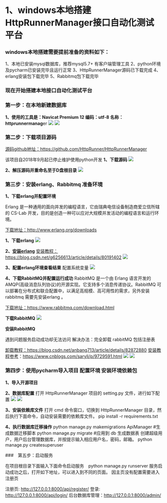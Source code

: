 # 1、windows本地搭建HttpRunnerManager接口自动化测试平台

### windows本地搭建需要提前准备的资料如下：
1、本地已安装mysql数据库，推荐mysql5.7+ 有客户端管理工具
2、python环境及pycharm已安装完毕且运行正常
3、HttpRunnerManager源码已下载完成
4、erlang安装包下载完毕
5、Rabbitmq包下载完毕


### 现在开始搭建本地接口自动化测试平台

### 第一步：在本地新建数据库

**1、使用的工具是：Navicat Premium 12 编码：utf-8 名称：httprunnermanag**er
![](/assets/新建数据库.jpg)
![](/assets/数据库新建成功.jpg)

### 第二步：下载项目源码
[源码github地址：](https://github.com/HttpRunner/HttpRunnerManager)https://github.com/HttpRunner/HttpRunnerManager

该项目自2018年9月起已停止维护使用python开发
**1、下载源码**
![](/assets/项目下载.jpg)

**2、解压源码并重命名至于D盘根目录**
![](/assets/下载解压完成.jpg)

### 第三步：安装erlang、Rabbitmq 准备环境

**1、下载erlang并配置环境**

Erlang 是一种通用的面向并发的编程语言，它由瑞典电信设备制造商爱立信所辖的 CS-Lab 开发，目的是创造一种可以应对大规模并发活动的编程语言和运行环境。

[下载地址：](http://www.erlang.org/downloads)http://www.erlang.org/downloads

**1、下载erlang**
![](/assets/下载erlang.jpg)

**2、[安装erlang](https://blog.csdn.net/g6256613/article/details/80191402)**
[安装教程：](https://blog.csdn.net/g6256613/article/details/80191402)https://blog.csdn.net/g6256613/article/details/80191402
![](/assets/配置erlang.jpg)

**3、配置erlang环境查看结果**
配置系统变量
![](/assets/配置成功.jpg)

**4、下载RabbitMQ并配置运行成功**
RabbitMQ 是一个由 Erlang 语言开发的 AMQP(高级消息队列协议)的开源实现。它支持多个消息传递协议。RabbitMQ 可以部署在分布式和联合配置中，以满足高规模、高可用性的需求，另外安装 rabbitmq 需要先安装erlang 。

[下载地址：](https://www.rabbitmq.com/download.html)https://www.rabbitmq.com/download.html

**下载RabbitMQ**
![](/assets/下载rabbitMQ.jpg)

**安装RabbitMQ**

遇到问题服务启动成功却无法访问
解决办法：完全卸载 rabbitMQ 包括注册表

[卸载教程：](https://blog.csdn.net/anbang713/article/details/82872880)https://blog.csdn.net/anbang713/article/details/82872880
[安装教程参考](https://www.cnblogs.com/saryli/p/9729591.html)：https://www.cnblogs.com/saryli/p/9729591.html
![](/assets/MQ命令.jpg)
![](/assets/rabbitmq成功.jpg)


### 第四步：使用pycharm导入项目 配置环境 安装环境依赖包

**1、导入开源项目**



**2、数据库配置**
打开 HttpRunnerManager 项目的 setting.py 文件，进行如下配置
![](/assets/数据库配置.jpg)
![](/assets/work配置.jpg)



**3、安装依赖库文件**
打开 cmd 命令窗口，切换到 HttpRunnerManager 目录，然后执行下面命令，自动安装需要的依赖库文件。 pip install -r requirements.txt




**4、执行数据库迁移操作**
python manage.py makemigrations ApiManager #生成数据迁移脚本
python manage.py migrate #应用到 db 生成数据表
创建超级用户，用户后台管理数据库，并按提示输入相应用户名，密码，邮箱。
python manage.py createsuperuser



###　第五步：启动服务　

在项目根目录下面输入下面命令启动服务　python manage.py runserver
服务启动成功之后，打开如下地址，可以进入到不同的页面。
因主页没有配置需要进入注册页

注册页: http://127.0.0.1:8000/api/register/
登录: http://127.0.0.1:8000/api/login/
后台数据库管理：http://127.0.0.1:8000/admin/











